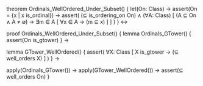 theorem Ordinals_WellOrdered_Under_Subset() {
  let(On: Class) →
  assert(On = {x | x is_ordinal}) →
  assert(
    (⊆ is_ordering_on On) ∧
    (∀A: Class) [
      (A ⊆ On ∧ A ≠ ∅) →
      ∃m ∈ A [
        ∀x ∈ A → (m ⊆ x)
      ]
    ]
  )
} ↔

proof Ordinals_WellOrdered_Under_Subset() {
  lemma Ordinals_GTower() {
    assert(On is_gtower)
  } →
  
  lemma GTower_WellOrdered() {
    assert(
      ∀X: Class [
        X is_gtower →
        (⊆ well_orders X)
      ]
    )
  } →
  
  apply(Ordinals_GTower()) →
  apply(GTower_WellOrdered()) →
  assert(⊆ well_orders On)
}